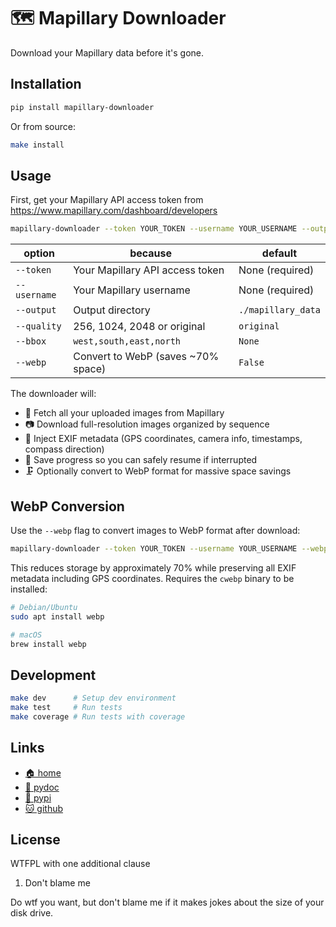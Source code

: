 # 🗺️ Mapillary Downloader

Download your Mapillary data before it's gone.

## Installation

```bash
pip install mapillary-downloader
```

Or from source:

```bash
make install
```

## Usage

First, get your Mapillary API access token from https://www.mapillary.com/dashboard/developers

```bash
mapillary-downloader --token YOUR_TOKEN --username YOUR_USERNAME --output ./downloads
```

| option        | because                               | default            |
| ------------- | ------------------------------------- | ------------------ |
| `--token`     | Your Mapillary API access token       | None (required)    |
| `--username`  | Your Mapillary username               | None (required)    |
| `--output`    | Output directory                      | `./mapillary_data` |
| `--quality`   | 256, 1024, 2048 or original           | `original`         |
| `--bbox`      | `west,south,east,north`               | `None`             |
| `--webp`      | Convert to WebP (saves ~70% space)    | `False`            |

The downloader will:

* 💾 Fetch all your uploaded images from Mapillary
* 📷 Download full-resolution images organized by sequence
* 📜 Inject EXIF metadata (GPS coordinates, camera info, timestamps,
  compass direction)
* 🛟 Save progress so you can safely resume if interrupted
* 🗜️ Optionally convert to WebP format for massive space savings

## WebP Conversion

Use the `--webp` flag to convert images to WebP format after download:

```bash
mapillary-downloader --token YOUR_TOKEN --username YOUR_USERNAME --webp
```

This reduces storage by approximately 70% while preserving all EXIF metadata
including GPS coordinates. Requires the `cwebp` binary to be installed:

```bash
# Debian/Ubuntu
sudo apt install webp

# macOS
brew install webp
```

## Development

```bash
make dev      # Setup dev environment
make test     # Run tests
make coverage # Run tests with coverage
```

## Links

* [🏠 home](https://bitplane.net/dev/python/mapillary_downloader)
* [📖 pydoc](https://bitplane.net/dev/python/mapillary_downloader/pydoc)
* [🐍 pypi](https://pypi.org/project/mapillary-downloader)
* [🐱 github](https://github.com/bitplane/mapillary_downloader)

## License

WTFPL with one additional clause

1. Don't blame me

Do wtf you want, but don't blame me if it makes jokes about the size of your
disk drive.
